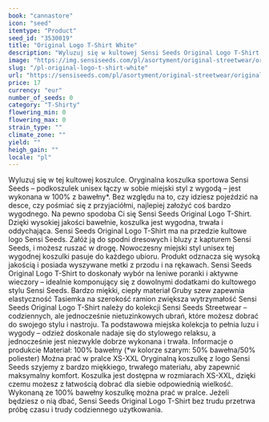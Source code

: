 ```yaml
---
book: "cannastore"
icon: "seed"
itemtype: "Product"
seed_id: "3530019"
title: "Original Logo T-Shirt White"
description: "Wyluzuj się w kultowej Sensi Seeds Original Logo T-Shirt: podkoszulku unisex łączącym w sobie miejski styl i wygodę. Kup online teraz!"
image: "https://img.sensiseeds.com/pl/asortyment/original-streetwear/original-logo-t-shirt-white-image.png"
slug: "/pl-original-logo-t-shirt-white"
url: "https://sensiseeds.com/pl/asortyment/original-streetwear/original-logo-t-shirt-white?a_aid=cannastore"
price: 17
currency: "eur"
number_of_seeds: 0
category: "T-Shirty"
flowering_min: 0
flowering_max: 0
strain_type: ""
climate_zone: ""
yield: ""
heigh_gain: ""
locale: "pl"
---
```

Wyluzuj się w tej kultowej koszulce. Oryginalna koszulka sportowa Sensi Seeds – podkoszulek unisex łączy w sobie miejski styl z wygodą – jest wykonana w 100% z bawełny*. Bez względu na to, czy idziesz pojeździć na desce, czy pośmiać się z przyjaciółmi, najlepiej założyć coś bardzo wygodnego. Na pewno spodoba Ci się Sensi Seeds Original Logo T-Shirt. Dzięki wysokiej jakości bawełnie, koszulka jest wygodna, trwała i oddychająca. Sensi Seeds Original Logo T-Shirt ma na przedzie kultowe logo Sensi Seeds. Załóż ją do spodni dresowych i bluzy z kapturem Sensi Seeds, i możesz ruszać w drogę. Nowoczesny miejski styl unisex tej wygodnej koszulki pasuje do każdego ubioru. Produkt odznacza się wysoką jakością i posiada wyszywane metki z przodu i na rękawach. Sensi Seeds Original Logo T-Shirt to doskonały wybór na leniwe poranki i aktywne wieczory – idealnie komponujący się z dowolnymi dodatkami do kultowego stylu Sensi Seeds. Bardzo miękki, ciepły materiał Gruby szew zapewnia elastyczność Tasiemka na szerokość ramion zwiększa wytrzymałość Sensi Seeds Original Logo T-Shirt należy do kolekcji Sensi Seeds Streetwear – codziennych, ale jednocześnie nietuzinkowych ubrań, które możesz dobrać do swojego stylu i nastroju. Ta podstawowa miejska kolekcja to pełnia luzu i wygody – odzież doskonale nadaje się do stylowego relaksu, a jednocześnie jest niezwykle dobrze wykonana i trwała. Informacje o produkcie Materiał: 100% bawełny (*w kolorze szarym: 50% bawełna/50% poliester) Można prać w pralce XS-XXL Oryginalną koszulkę z logo Sensi Seeds szyjemy z bardzo miękkiego, trwałego materiału, aby zapewnić maksymalny komfort. Koszulka jest dostępna w rozmiarach XS-XXL, dzięki czemu możesz z łatwością dobrać dla siebie odpowiednią wielkość. Wykonaną ze 100% bawełny koszulkę można prać w pralce. Jeżeli będziesz o nią dbać, Sensi Seeds Original Logo T-Shirt bez trudu przetrwa próbę czasu i trudy codziennego użytkowania.
